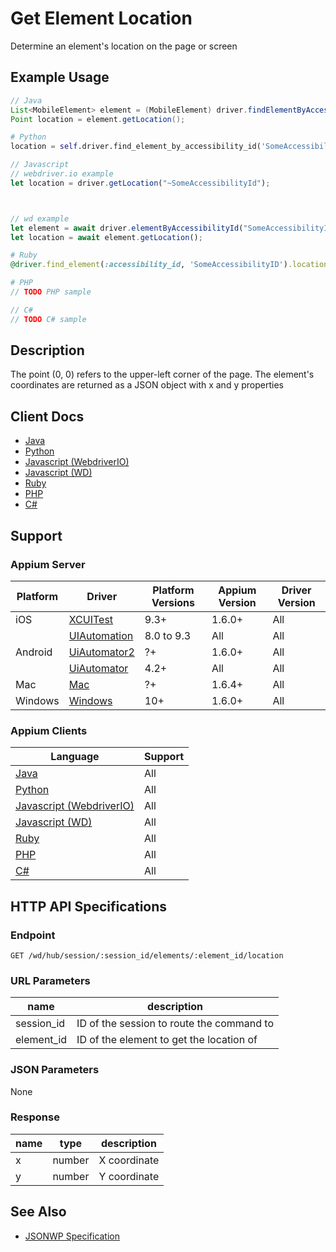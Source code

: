 # Get Element Location

Determine an element's location on the page or screen
## Example Usage

```java
// Java
List<MobileElement> element = (MobileElement) driver.findElementByAccessibilityId("SomeAccessibilityID");
Point location = element.getLocation();

```

```python
# Python
location = self.driver.find_element_by_accessibility_id('SomeAccessibilityID').location

```

```javascript
// Javascript
// webdriver.io example
let location = driver.getLocation("~SomeAccessibilityId");



// wd example
let element = await driver.elementByAccessibilityId("SomeAccessibilityID");
let location = await element.getLocation();

```

```ruby
# Ruby
@driver.find_element(:accessibility_id, 'SomeAccessibilityID').location

```

```php
# PHP
// TODO PHP sample

```

```csharp
// C#
// TODO C# sample

```


## Description

The point (0, 0) refers to the upper-left corner of the page. The element's coordinates are returned as a JSON object with x and y properties

## Client Docs

 * [Java](https://seleniumhq.github.io/selenium/docs/api/java/org/openqa/selenium/WebElement.html#getLocation--) 
 * [Python](http://selenium-python.readthedocs.io/api.html#selenium.webdriver.remote.webelement.WebElement.location) 
 * [Javascript (WebdriverIO)](http://webdriver.io/api/property/getLocation.html) 
 * [Javascript (WD)](https://github.com/admc/wd/blob/master/lib/commands.js#L2175) 
 * [Ruby](http://www.rubydoc.info/gems/selenium-webdriver/Selenium/WebDriver/Element:location) 
 * [PHP](https://github.com/appium/php-client/) 
 * [C#](https://github.com/appium/appium-dotnet-driver/) 

## Support

### Appium Server

|Platform|Driver|Platform Versions|Appium Version|Driver Version|
|--------|----------------|------|--------------|--------------|
| iOS | [XCUITest](/docs/en/drivers/ios-xcuitest.md) | 9.3+ | 1.6.0+ | All |
|  | [UIAutomation](/docs/en/drivers/ios-uiautomation.md) | 8.0 to 9.3 | All | All |
| Android | [UiAutomator2](/docs/en/drivers/android-uiautomator2.md) | ?+ | 1.6.0+ | All |
|  | [UiAutomator](/docs/en/drivers/android-uiautomator.md) | 4.2+ | All | All |
| Mac | [Mac](/docs/en/drivers/mac.md) | ?+ | 1.6.4+ | All |
| Windows | [Windows](/docs/en/drivers/windows.md) | 10+ | 1.6.0+ | All |

### Appium Clients 

|Language|Support|
|--------|-------|
|[Java](https://github.com/appium/java-client/releases/latest)| All |
|[Python](https://github.com/appium/python-client/releases/latest)| All |
|[Javascript (WebdriverIO)](http://webdriver.io/index.html)| All |
|[Javascript (WD)](https://github.com/admc/wd/releases/latest)| All |
|[Ruby](https://github.com/appium/ruby_lib/releases/latest)| All |
|[PHP](https://github.com/appium/php-client/releases/latest)| All |
|[C#](https://github.com/appium/appium-dotnet-driver/releases/latest)| All |

## HTTP API Specifications

### Endpoint

`GET /wd/hub/session/:session_id/elements/:element_id/location`

### URL Parameters

|name|description|
|----|-----------|
|session_id|ID of the session to route the command to|
|element_id|ID of the element to get the location of|

### JSON Parameters

None

### Response

|name|type|description|
|----|----|-----------|
| x | number | X coordinate |
| y | number | Y coordinate |

## See Also

* [JSONWP Specification](https://github.com/SeleniumHQ/selenium/wiki/JsonWireProtocol#sessionsessionidelementidlocation)
